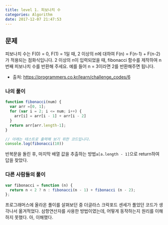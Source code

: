 ```yaml
---
title: level 1. 피보나치 수
categories: Algorithm
date: 2017-12-07 21:47:53
---
```


## 문제

피보나치 수는 F(0) = 0, F(1) = 1일 때, 2 이상의 n에 대하여 F(n) = F(n-1) + F(n-2) 가 적용되는 점화식입니다. 2 이상의 n이 입력되었을 때, fibonacci 함수를 제작하여 n번째 피보나치 수를 반환해 주세요. 예를 들어 n = 3이라면 2를 반환해주면 됩니다.

- 출처: https://programmers.co.kr/learn/challenge_codes/6

### 나의 풀이

```javascript
function fibonacci(num) {
  var arr =[0, 1];
  for (var i = 2; i <= num; i++) {
    arr[i] = arr[i - 1] + arr[i - 2]
  }
  return arr[arr.length-1];
}

// 아래는 테스트로 출력해 보기 위한 코드입니다.
console.log(fibonacci(10))
```

반복문을 돌린 후, 마지막 배열 값을 추출하는 방법`a[a.length - 1]`으로 return하여 답을 찾았다. 

### 다른 사람들의 풀이

```javascript
var fibonacci = function (n) {
  return n < 2 ? n : fibonacci(n - 1) + fibonacci (n - 2);
};
```

프로그래머스에 올라온 풀이를 살펴보던 중 더글라스 크락포드 센세가 풀었던 코드가 생각나서 옮겨적었다. 삼항연산자를 사용한 방법이였는데, 어떻게 동작하는지 원리를 이해하지 못했다. 아, 이해했다.